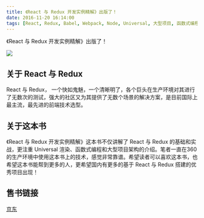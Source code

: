 ```yaml
---
title: 《React 与 Redux 开发实例精解》出版了！
date: 2016-11-20 16:14:00
tags: [React, Redux, Babel, Webpack, Node, Universal, 大型项目, 函数式编程, 图书]
---
```


《React 与 Redux 开发实例精解》出版了！

![](https://ws3.sinaimg.cn/large/83900b4ejw1fa0odq5dymj20h00m8jv0.jpg)

## 关于 React 与 Redux

React 与 Redux， 一个快如鬼魅，一个清晰明了，各个巨头在生产环境对其进行了无数次的测试，强大的社区又为其提供了无数个场景的解决方案，是目前国际上最主流，最先进的前端技术选型。

## 关于这本书

《React 与 Redux 开发实例精解》这本书不仅讲解了 React 与 Redux 的基础和实战，更注重 Universal 渲染、函数式编程和大型项目架构的介绍。笔者一直在360的生产环境中使用这本书上的技术，感觉非常靠谱。希望读者可以喜欢这本书，也希望这本书能帮到更多的人，更希望国内有更多的基于 React 与 Redux 搭建的优秀项目出现！

## 售书链接

[京东](https://item.jd.com/12010463.html)
